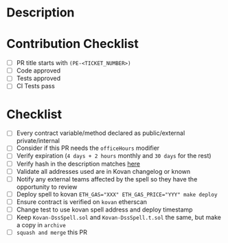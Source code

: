 # Description

# Contribution Checklist

- [ ] PR title starts with `(PE-<TICKET_NUMBER>)`
- [ ] Code approved
- [ ] Tests approved
- [ ] CI Tests pass

# Checklist

- [ ] Every contract variable/method declared as public/external private/internal
- [ ] Consider if this PR needs the `officeHours` modifier
- [ ] Verify expiration (`4 days + 2 hours` monthly and `30 days` for the rest)
- [ ] Verify hash in the description matches [here](https://emn178.github.io/online-tools/keccak_256.html)
- [ ] Validate all addresses used are in Kovan changelog or known
- [ ] Notify any external teams affected by the spell so they have the opportunity to review
- [ ] Deploy spell to kovan `ETH_GAS="XXX" ETH_GAS_PRICE="YYY" make deploy`
- [ ] Ensure contract is verified on `kovan` etherscan
- [ ] Change test to use kovan spell address and deploy timestamp
- [ ] Keep `Kovan-DssSpell.sol` and `Kovan-DssSpell.t.sol` the same, but make a copy in `archive`
- [ ] `squash and merge` this PR
